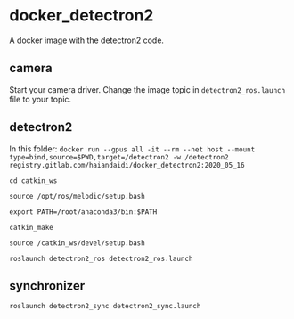 # docker_detectron2

A docker image with the detectron2 code.

## camera
Start your camera driver.
Change the image topic in `detectron2_ros.launch` file to your topic.


## detectron2
In this folder:
`docker run --gpus all -it --rm --net host --mount type=bind,source=$PWD,target=/detectron2 -w /detectron2 registry.gitlab.com/haiandaidi/docker_detectron2:2020_05_16`

`cd catkin_ws`

`source /opt/ros/melodic/setup.bash`

`export PATH=/root/anaconda3/bin:$PATH`

`catkin_make`

`source /catkin_ws/devel/setup.bash`

`roslaunch detectron2_ros detectron2_ros.launch`

## synchronizer
`roslaunch detectron2_sync detectron2_sync.launch`